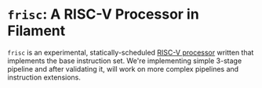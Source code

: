 # `frisc`: A RISC-V Processor in Filament

`frisc` is an experimental, statically-scheduled [RISC-V processor][riscv] written that implements the base instruction set.
We're implementing simple 3-stage pipeline and after validating it, will work on more complex pipelines and instruction extensions.

[riscv]: https://riscv.org/wp-content/uploads/2017/05/riscv-spec-v2.2.pdf